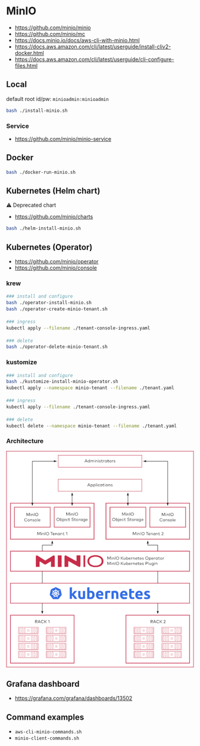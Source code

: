 # MinIO

- https://github.com/minio/minio
- https://github.com/minio/mc
- https://docs.minio.io/docs/aws-cli-with-minio.html
- https://docs.aws.amazon.com/cli/latest/userguide/install-cliv2-docker.html
- https://docs.aws.amazon.com/cli/latest/userguide/cli-configure-files.html

## Local

default root id/pw: `minioadmin:minioadmin`

```bash
bash ./install-minio.sh
```

### Service

- https://github.com/minio/minio-service

## Docker

```bash
bash ./docker-run-minio.sh
```

## Kubernetes (Helm chart)

⚠️ Deprecated chart

- https://github.com/minio/charts

```bash
bash ./helm-install-minio.sh
```

## Kubernetes (Operator)

- https://github.com/minio/operator
- https://github.com/minio/console

### krew

```bash
### install and configure
bash ./operator-install-minio.sh
bash ./operator-create-minio-tenant.sh

### ingress
kubectl apply --filename ./tenant-console-ingress.yaml

### delete
bash ./operator-delete-minio-tenant.sh
```

### kustomize

```bash
### install and configure
bash ./kustomize-install-minio-operator.sh
kubectl apply --namespace minio-tenant --filename ./tenant.yaml

### ingress
kubectl apply --filename ./tenant-console-ingress.yaml

### delete
kubectl delete --namespace minio-tenant --filename ./tenant.yaml
```

### Architecture

![minio-operator-architecture](/contents/images/minio-operator-architecture.png)

## Grafana dashboard

- https://grafana.com/grafana/dashboards/13502

## Command examples

- `aws-cli-minio-commands.sh`
- `minio-client-commands.sh`
